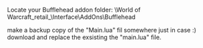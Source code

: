 Locate your Bufflehead addon folder:
\World of Warcraft\_retail_\Interface\AddOns\Bufflehead

make a backup copy of the "Main.lua" fil somewhere just in case :)
download and replace the exsisting the "main.lua" file.
